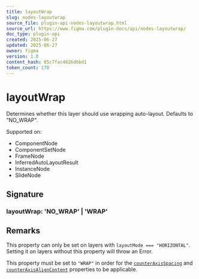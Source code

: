 ```yaml
---
title: layoutWrap
slug: nodes-layoutwrap
source_file: plugin-api-nodes-layoutwrap.html
source_url: https://www.figma.com/plugin-docs/api/nodes-layoutwrap/
doc_type: plugin-api
created: 2025-06-27
updated: 2025-06-27
owner: figma
version: 1.0
content_hash: 05c7fac4026d6bd1
token_count: 170
---
```

# layoutWrap

Determines whether this layer should use wrapping auto-layout. Defaults to "NO_WRAP".

 Supported on:

- ComponentNode
- ComponentSetNode
- FrameNode
- InferredAutoLayoutResult
- InstanceNode
- SlideNode

## Signature

### layoutWrap: 'NO_WRAP' | 'WRAP'

## Remarks

This property can only be set on layers with `layoutMode === "HORIZONTAL"`. Setting it on layers without this property will throw an Error.

This property must be set to `"WRAP"` in order for the [`counterAxisSpacing`](/plugin-docs/api/properties/nodes-counteraxisspacing/)
 and [`counterAxisAlignContent`](/plugin-docs/api/properties/nodes-counteraxisaligncontent/)
 properties to be applicable.